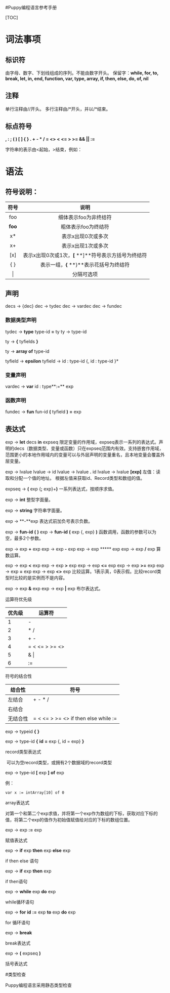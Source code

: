 #Puppy编程语言参考手册

[TOC]

# 词法事项
## 标识符
由字母、数字、下划线组成的序列。不能由数字开头。
保留字：**while, for, to, break, let, in, end, function, var, type, array, if, then, else, do, of, nil**

## 注释
单行注释由//开头。
多行注释由/*开头，并以/*结束。

## 标点符号
**, : ; ( ) [ ] { } . + - * / = <> < <= > >= && || :=**

字符串的表示由<起始，>结束，例如：<string>

# 语法
## 符号说明：
|  符号   |                         说明                          |
| :-----: | :---------------------------------------------------: |
|   foo   |                 细体表示foo为非终结符                 |
| **foo** |                  粗体表示foo为终结符                  |
|   x*    |                  表示x出现0次或多次                   |
|   x+    |                  表示x出现1次或多次                   |
|   [x]   | 表示x出现0次或1次，**[**  **]**符号表示方括号为终结符 |
|   { }   |        表示一组，**{** **}**表示花括号为终结符        |
|   \|    |                      分隔可选项                       |




## 声明
decs -> {dec}
dec -> tydec
dec -> vardec
dec -> fundec

### 数据类型声明
tydec -> **type** type-id **=** ty
ty -> type-id			<!--普通数据类型声明-->

ty -> **{** tyfields **}** 		<!--record类型声明-->

ty -> **array of** type-id	<!-- 数组类型声明-->

tyfield -> **epsilon**
tyfield -> id : type-id {, id : type-id }*

### 变量声明
vardec -> **var** id : type**:=** exp

### 函数声明
fundec -> **fun** fun-id **(** tyfield **)** **=** exp

## 表达式
exp -> **let** decs **in** expseq
限定变量的作用域，expseq表示一系列的表达式。声明的decs（数据类型、变量或函数）只在expseq范围内有效。支持嵌套作用域，范围更小的本地作用域内的变量可以与外层声明的变量重名，且本地变量会覆盖外层变量。

exp -> lvalue
lvalue -> id
lvalue -> lvalue **.** id
lvalue -> lvalue **[**exp**]**
左值：读取和分配一个值的地址。
根据左值来获取id、Record类型和数组的值。

expseq -> **(** exp {**;** exp}+**)**
一系列表达式，按顺序求值。

exp -> **int**
整型字面量。

exp -> **string**
字符串字面量。

exp -> **-**exp
表达式前加负号表示负数。

exp -> **fun-id** **(** **)**
exp -> **fun-id** **(** exp {, exp} **)**
函数调用，函数的参数可以为空，最多2个参数。

exp -> exp **+** exp
exp -> exp **-** exp
exp -> exp ***** exp
exp -> exp **/** exp
算数运算。

exp -> exp **<** exp
exp -> exp **>** exp
exp -> exp **<=** exp
exp -> exp **>=** exp
exp -> exp **=** exp
exp -> exp **<>** exp
比较运算。1表示真，0表示假。比较record类型时比较的是实例而不是内容。

exp -> exp **&** exp
exp -> exp **|** exp
布尔表达式。



运算符优先级

| 优先级 | 运算符              |
| ------ | ------------------- |
| 1      | -                   |
| 2      | *  /                |
| 3      | +  -                |
| 4      | =  <  <=  >  >=  <> |
| 5      | &  \|               |
| 6      | :=                  |



符号的结合性

| 结合性   | 符号                                          |
| -------- | --------------------------------------------- |
| 左结合   | +  -  *  /                                    |
| 右结合   |                                               |
| 无结合性 | =  <  <=  >  >=  <>  if  then  else  while := |



exp -> typeid **{** **}**

exp -> type-id **{** **id** **=** exp {, id = exp} **}**

record类型表达式

​	可以为空record类型，或拥有2个数据域的record类型



exp -> type-id **[** exp **]** **of** exp

例：

```puppy
var x := intArray[10] of 0
```

array表达式

​	对第一个和第二个exp求值，并将第一个exp作为数组的下标，获取对应下标的值，将第二个exp的值作为初始值赋值给对应的下标的数组位置。



exp -> exp **:=** exp

赋值表达式



exp -> **if** exp **then** exp **else** exp

if then else 语句



exp -> **if** exp **then** exp

if then语句



exp -> **while** exp **do** exp

while循环语句



exp -> **for** **id** **:=** exp **to** exp **do** exp

for 循环语句



exp -> **break**

break表达式



exp -> **(** expseq **)**

括号表达式



#类型检查

Puppy编程语言采用静态类型检查